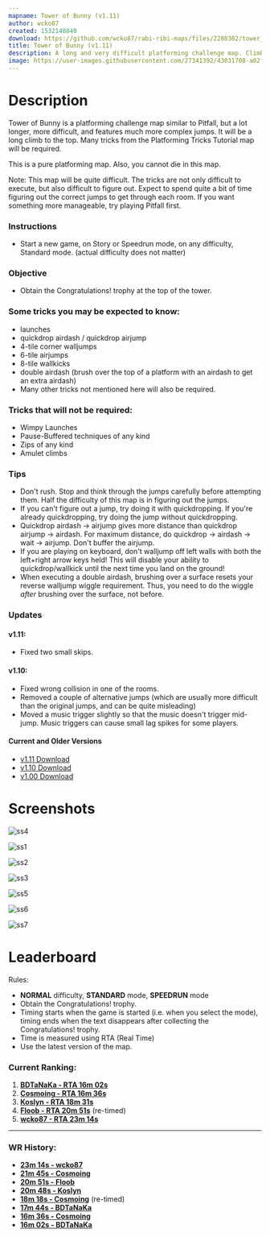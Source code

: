 ```yaml
---
mapname: Tower of Bunny (v1.11)
author: wcko87
created: 1532148840
download: https://github.com/wcko87/rabi-ribi-maps/files/2280302/tower_of_bunny_v1_11.zip
title: Tower of Bunny (v1.11)
description: A long and very difficult platforming challenge map. Climb to the top of the tower!
image: https://user-images.githubusercontent.com/27341392/43031708-a02f121e-8cd9-11e8-82e4-006b2a93d322.png
---
```


# Description

Tower of Bunny is a platforming challenge map similar to Pitfall, but a lot longer, more difficult, and features much more complex jumps. It will be a long climb to the top.
Many tricks from the Platforming Tricks Tutorial map will be required.

This is a pure platforming map. Also, you cannot die in this map.

Note: This map will be quite difficult. The tricks are not only difficult to execute, but also difficult to figure out. Expect to spend quite a bit of time figuring out the correct jumps to get through each room. If you want something more manageable, try playing Pitfall first.

### Instructions
- Start a new game, on Story or Speedrun mode, on any difficulty, Standard mode. (actual difficulty does not matter)

### Objective
- Obtain the Congratulations! trophy at the top of the tower.

### Some tricks you may be expected to know:
- launches
- quickdrop airdash / quickdrop airjump
- 4-tile corner walljumps
- 6-tile airjumps
- 8-tile wallkicks
- double airdash (brush over the top of a platform with an airdash to get an extra airdash)
- Many other tricks not mentioned here will also be required.

### Tricks that will not be required:
- Wimpy Launches
- Pause-Buffered techniques of any kind
- Zips of any kind
- Amulet climbs

### Tips
- Don't rush. Stop and think through the jumps carefully before attempting them. Half the difficulty of this map is in figuring out the jumps.
- If you can't figure out a jump, try doing it with quickdropping. If you're already quickdropping, try doing the jump without quickdropping.
- Quickdrop airdash -> airjump gives more distance than quickdrop airjump -> airdash. For maximum distance, do quickdrop -> airdash -> wait -> airjump. Don't buffer the airjump.
- If you are playing on keyboard, don't walljump off left walls with both the left+right arrow keys held! This will disable your ability to quickdrop/wallkick until the next time you land on the ground!
- When executing a double airdash, brushing over a surface resets your reverse walljump wiggle requirement. Thus, you need to do the wiggle *after* brushing over the surface, not before.

### Updates

#### v1.11:
- Fixed two small skips.

#### v1.10:
- Fixed wrong collision in one of the rooms.
- Removed a couple of alternative jumps (which are usually more difficult than the original jumps, and can be quite misleading)
- Moved a music trigger slightly so that the music doesn't trigger mid-jump. Music triggers can cause small lag spikes for some players.

#### Current and Older Versions
- [v1.11 Download](https://github.com/wcko87/rabi-ribi-maps/files/2280302/tower_of_bunny_v1_11.zip)
- [v1.10 Download](https://github.com/wcko87/rabi-ribi-maps/files/2234810/tower_of_bunny_v1_10.zip)
- [v1.00 Download](https://github.com/wcko87/rabi-ribi-maps/files/2215852/tower_of_bunny_v1_00.zip)


# Screenshots
![ss4](https://user-images.githubusercontent.com/27341392/43031709-a05b569e-8cd9-11e8-912d-3ec8663bc475.png)

![ss1](https://user-images.githubusercontent.com/27341392/43031706-9fd2e17e-8cd9-11e8-8795-d1db7a9f5719.png)

![ss2](https://user-images.githubusercontent.com/27341392/43031707-a001d7e0-8cd9-11e8-9bf9-0abb4caeeae9.png)

![ss3](https://user-images.githubusercontent.com/27341392/43031708-a02f121e-8cd9-11e8-82e4-006b2a93d322.png)

![ss5](https://user-images.githubusercontent.com/27341392/43031710-a08ba3b2-8cd9-11e8-8870-99e3c793fa6f.png)

![ss6](https://user-images.githubusercontent.com/27341392/43031711-a0b9e592-8cd9-11e8-8bcb-7d52dda68ced.png)

![ss7](https://user-images.githubusercontent.com/27341392/43031712-a0e1fd5c-8cd9-11e8-8185-30db04f4128e.png)

# Leaderboard
Rules:
* **NORMAL** difficulty, **STANDARD** mode, **SPEEDRUN** mode
* Obtain the Congratulations! trophy.
* Timing starts when the game is started (i.e. when you select the mode), timing ends when the text disappears after collecting the Congratulations! trophy.
* Time is measured using RTA (Real Time)
* Use the latest version of the map.


### Current Ranking:

1. [**BDTaNaKa - RTA 16m 02s**](https://youtu.be/SepNIgRphjM)
2. [**Cosmoing - RTA 16m 36s**](https://youtu.be/nkrbhW-p29U)
3. [**Koslyn - RTA 18m 31s**](https://youtu.be/0tBqCASHOMc)
4. [**Floob - RTA 20m 51s**](https://www.youtube.com/watch?v=hWsFma7AKnw) (re-timed)
5. [**wcko87 - RTA 23m 14s**](https://www.youtube.com/watch?v=yw5GnnABKWM)

----------------------------

### WR History:
- [**23m 14s - wcko87**](https://www.youtube.com/watch?v=yw5GnnABKWM)
- [**21m 45s - Cosmoing**](https://www.youtube.com/watch?v=AL3KowPMD4s)
- [**20m 51s - Floob**](https://www.youtube.com/watch?v=hWsFma7AKnw)
- [**20m 48s - Koslyn**](https://www.youtube.com/watch?v=zswDzSH4F08)
- [**18m 18s - Cosmoing**](https://youtu.be/oLODVKXp4XA) (re-timed)
- [**17m 44s - BDTaNaKa**](https://youtu.be/QdX5uUfZNVw)
- [**16m 36s - Cosmoing**](https://youtu.be/nkrbhW-p29U)
- [**16m 02s - BDTaNaKa**](https://youtu.be/SepNIgRphjM)
